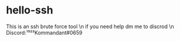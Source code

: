 # hello-ssh
This is an ssh brute force tool 
\n
if you need help dm me to discrod
\n
Discord:¹⁹²³Kommandant#0659

